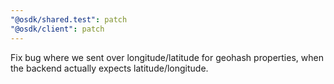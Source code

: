 ```yaml
---
"@osdk/shared.test": patch
"@osdk/client": patch
---
```


Fix bug where we sent over longitude/latitude for geohash properties, when the backend actually expects latitude/longitude.
